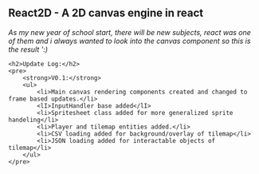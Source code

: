 
<section>
    <h1>React2D - A 2D canvas engine in react</h1>
    <i>
        As my new year of school start, there will be new subjects, react was one of them and i always wanted to look into the canvas component so this is the result ':) 
    </i>

    <h2>Update Log:</h2> 
    <pre>
        <strong>V0.1:</strong> 
        <ul>
            <li>Main canvas rendering components created and changed to frame based updates.</li>
            <lI>InputHandler base added</lI>
            <li>Spritesheet class added for more generalized sprite handeling</li>
            <li>Player and tilemap entities added.</li>
            <li>CSV loading added for background/overlay of tilemap</li>
            <li>JSON loading added for interactable objects of tilemap</li>
        </ul>
    </pre>
</section>